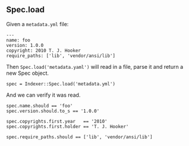 ## Spec.load

Given a `metadata.yml` file:

    ---
    name: foo
    version: 1.0.0
    copyright: 2010 T. J. Hooker
    require_paths: ['lib', 'vendor/ansi/lib']

Then `Spec.load('metadata.yaml')` will read in a file, parse it and
return a new Spec object.

    spec = Indexer::Spec.load('metadata.yml')

And we can verify it was read.

    spec.name.should == 'foo'
    spec.version.should.to_s == '1.0.0'

    spec.copyrights.first.year   == '2010'
    spec.copyrights.first.holder == 'T. J. Hooker'

    spec.require_paths.should == ['lib', 'vendor/ansi/lib']

